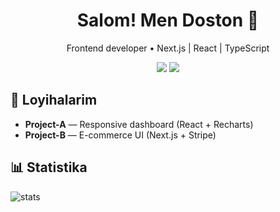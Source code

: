 <h1 align="center">Salom! Men <b>Doston</b> 👋</h1>
<p align="center">Frontend developer • Next.js | React | TypeScript</p>

<p align="center">
  <a href="https://github.com/dostonadxamov"><img src="https://img.shields.io/badge/React-%2320232a.svg?style=for-the-badge&logo=react"/></a>
  <a href="mailto:doston@example.com"><img src="https://img.shields.io/badge/Email-doston@example.com-blue?style=for-the-badge"/></a>
</p>

## 🔭 Loyihalarim
- **Project-A** — Responsive dashboard (React + Recharts)
- **Project-B** — E-commerce UI (Next.js + Stripe)

## 📊 Statistika
<picture>
  <source media="(prefers-color-scheme: dark)" srcset="https://github-readme-stats.vercel.app/api?username=dostonadxamov&show_icons=true"/>
  <img alt="stats" src="https://github-readme-stats.vercel.app/api?username=dostonadxamov&show_icons=true"/>
</picture>
